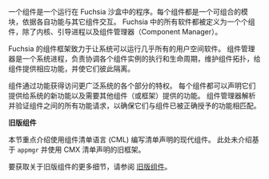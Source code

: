 <!-- A component is a program that runs on Fuchsia in its own sandbox.
Each component is a composable module that interacts with other components
through their capabilities. All software on Fuchsia is defined as a component
except for the kernel image, bootstrapping processes, and the Component Manager. -->
一个组件是一个运行在 Fuchsia 沙盒中的程序。每个组件都是一个可组合的模块，依据各自功能与其它组件交互。
Fuchsia 中的所有软件都被定义为一个个组件，除了内核、引导进程以及组件管理器（Component Manager）。

<!-- Fuchsia's component framework is responsible for running nearly all user space
software in the system. The Component Manager is a system process that coordinates
the execution and lifecycle of all component instances, maintains the component
topology, provides components with their capabilities, and keeps them isolated
from one another. -->
Fuchsia 的组件框架致力于让系统可以运行几乎所有的用户空间软件。
组件管理器是一个系统进程，负责协调各个组件实例的执行和生命周期，维护组件拓扑，给组件提供相应功能，并使它们彼此隔离。

<!-- Components obtain privileges to access various parts of the wider system through
capabilities. Each component can declare new capabilities that they offer to the
system and capabilities provided by other components (or the framework) that
they require to function. Component Manager resolves and validates all capability
requests between components to ensure they match capabilities that the component
has been properly granted. -->
组件通过功能获得访问更广泛系统的各个部分的特权。 
每个组件都可以声明它们提供给系统的新功能以及需要其他组件（或框架）提供的功能。
组件管理器解析并验证组件之间的所有功能请求，以确保它们与组件已被正确授予的功能相匹配。

<aside class="key-point">
<!-- <b>Legacy components</b> -->
<b>旧版组件</b>

<!-- <p>This section focuses on modern components whose manifest declarations are
written in component manifest language (CML). The legacy framework based on
<code>appmgr</code> and declared using CMX manifests is not covered here. -->
<p>本节重点介绍使用组件清单语言 (CML) 编写清单声明的现代组件。
此处未介绍基于 <code>appmgr</code> 并使用 CMX 清单声明的旧框架。

<!-- <p>For more details on the legacy component framework, see
<a href="/concepts/components/v1">legacy components</a>. -->
<p>要获取关于旧版组件的更多细节，请参阅
<a href="/concepts/components/v1">旧版组件</a>。
</aside>
